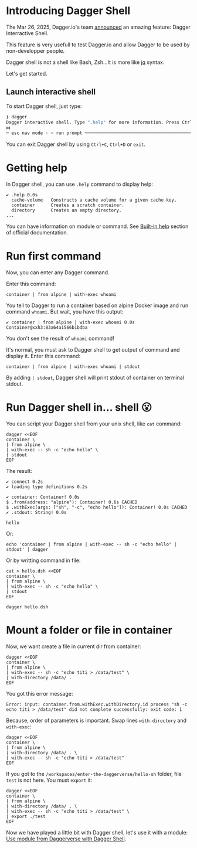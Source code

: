 # Introducing Dagger Shell

The Mar 26, 2025, Dagger.io's team [announced](dagghttps://dagger.io/blog/a-shell-for-the-container-age-introducing-dagger-shell) an amazing feature: Dagger Interractive Shell.

This feature is very usefull to test Dagger.io and allow Dagger to be used by non-developper people.

Dagger shell is not a shell like Bash, Zsh...It is more like [jq](https://jqlang.org) syntax.

Let's get started.

## Launch interactive shell

To start Dagger shell, just type:
```bash
❯ dagger
Dagger interactive shell. Type ".help" for more information. Press Ctrl+D to exit.
⋈
─ esc nav mode · > run prompt ────────────────────────────────────────────────────
```

You can exit Dagger shell by using `Ctrl+C`, `Ctrl+D` or `exit`.

# Getting help

In Dagger shell, you can use `.help` command to display help:
```
✔ .help 0.0s
  cache-volume   Constructs a cache volume for a given cache key.                                                                                                                                                                           
  container      Creates a scratch container.                                                                                                                                                                                               
  directory      Creates an empty directory.
...
```

You can have information on module or command. See [Built-in help](https://docs.dagger.io/features/shell/#built-in-help) section of official documentation.

# Run first command

Now, you can enter any Dagger command.

Enter this command:
```
container | from alpine | with-exec whoami
```

You tell to Dagger to run a container based on alpine Docker image and run command `whoami`. But wait, you have this output:  
```
✔ container | from alpine | with-exec whoami 0.0s
Container@xxh3:83a64a1566b1bdba
```

You don't see the result of `whoami` command!

It's normal, you must ask to Dagger shell to get output of command and display it. Enter this command:
```
container | from alpine | with-exec whoami | stdout
```

By adding `| stdout`, Dagger shell will print stdout of container on terminal stdout.  

# Run Dagger shell in... shell 😮

You can script your Dagger shell from your unix shell, like `cat` command:  
```
dagger <<EOF
container \
| from alpine \
| with-exec -- sh -c "echo hello" \
| stdout
EOF
```

The result:
```
✔ connect 0.2s
✔ loading type definitions 0.2s

✔ container: Container! 0.0s
$ .from(address: "alpine"): Container! 0.6s CACHED
$ .withExec(args: ["sh", "-c", "echo hello"]): Container! 0.0s CACHED
✔ .stdout: String! 0.0s

hello
```

Or:
```
echo 'container | from alpine | with-exec -- sh -c "echo hello" | stdout' | dagger
```

Or by writting command in file:  
```
cat > hello.dsh <<EOF
container \
| from alpine \
| with-exec -- sh -c "echo hello" \
| stdout
EOF

dagger hello.dsh
```

# Mount a folder or file in container

Now, we want create a file in current dir from container:
```
dagger <<EOF
container \
| from alpine \
| with-exec -- sh -c "echo titi > /data/test" \
| with-directory /data/ .
EOF
```

You got this error message:
```
Error: input: container.from.withExec.withDirectory.id process "sh -c echo titi > /data/test" did not complete successfully: exit code: 1
```

Because, order of parameters is important. Swap lines `with-directory` and `with-exec`:
```
dagger <<EOF
container \
| from alpine \
| with-directory /data/ . \
| with-exec -- sh -c "echo titi > /data/test"
EOF
```

If you got to the `/workspaces/enter-the-daggerverse/hello-sh` folder, file `test` is not here.
You must `export` it:
```
dagger <<EOF
container \
| from alpine \
| with-directory /data/ . \
| with-exec -- sh -c "echo titi > /data/test" \
| export ./test
EOF
```

Now we have played a little bit with Dagger shell, let's use it with a module: [Use module from Daggerverse with Dagger Shell](./07-use-module-from-daggervers-with-dagger-shell.md).